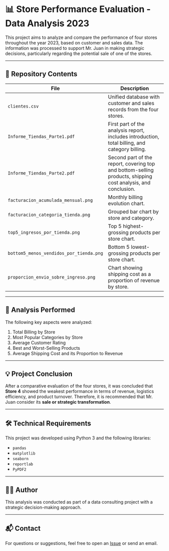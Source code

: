 # 📊 Store Performance Evaluation - Data Analysis 2023

This project aims to analyze and compare the performance of four stores throughout the year 2023, based on customer and sales data. The information was processed to support Mr. Juan in making strategic decisions, particularly regarding the potential sale of one of the stores.

---

## 📁 Repository Contents

| File | Description |
|------|-------------|
| `clientes.csv` | Unified database with customer and sales records from the four stores. |
| `Informe_Tiendas_Parte1.pdf` | First part of the analysis report, includes introduction, total billing, and category billing. |
| `Informe_Tiendas_Parte2.pdf` | Second part of the report, covering top and bottom-selling products, shipping cost analysis, and conclusion. |
| `facturacion_acumulada_mensual.png` | Monthly billing evolution chart. |
| `facturacion_categoria_tienda.png` | Grouped bar chart by store and category. |
| `top5_ingresos_por_tienda.png` | Top 5 highest-grossing products per store chart. |
| `bottom5_menos_vendidos_por_tienda.png` | Bottom 5 lowest-grossing products per store chart. |
| `proporcion_envio_sobre_ingreso.png` | Chart showing shipping cost as a proportion of revenue by store. |

---

## 📌 Analysis Performed

The following key aspects were analyzed:

1. Total Billing by Store  
2. Most Popular Categories by Store  
3. Average Customer Rating  
4. Best and Worst-Selling Products  
5. Average Shipping Cost and its Proportion to Revenue  

---

## 💡 Project Conclusion

After a comparative evaluation of the four stores, it was concluded that **Store 4** showed the weakest performance in terms of revenue, logistics efficiency, and product turnover. Therefore, it is recommended that Mr. Juan consider its **sale or strategic transformation**.

---

## 🛠️ Technical Requirements

This project was developed using Python 3 and the following libraries:

- `pandas`
- `matplotlib`
- `seaborn`
- `reportlab`
- `PyPDF2`

---

## 🧑‍💼 Author

This analysis was conducted as part of a data consulting project with a strategic decision-making approach.

---

## 📬 Contact

For questions or suggestions, feel free to open an [Issue](https://github.com/yezuva) or send an email.

